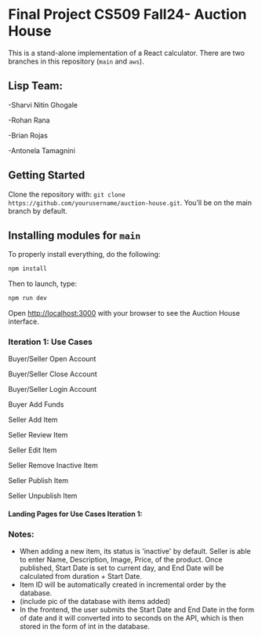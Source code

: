 # Final Project CS509 Fall24- Auction House

This is a stand-alone implementation of a React calculator. There are two branches in this repository (`main` and `aws`).

## Lisp Team: 
  -Sharvi Nitin Ghogale
  
  -Rohan Rana
  
  -Brian Rojas
  
  -Antonela Tamagnini

## Getting Started

Clone the repository with: `git clone https://github.com/yourusername/auction-house.git`. You’ll be on the main branch by default.

## Installing modules for `main`

To properly install everything, do the following:

```bash
npm install
```

Then to launch, type:

```bash
npm run dev
```

Open [http://localhost:3000](http://localhost:3000) with your browser to see the Auction House interface.

### Iteration 1: Use Cases

  Buyer/Seller Open Account
  
  Buyer/Seller Close Account
  
  Buyer/Seller Login Account
  
  Buyer Add Funds
  
  Seller Add Item

  Seller Review Item
  
  Seller Edit Item 

  Seller Remove Inactive Item
  
  Seller Publish Item
  
  Seller Unpublish Item 

  

#### Landing Pages for Use Cases Iteration 1:

### Notes:

- When adding a new item, its status is 'inactive' by default. Seller is able to enter Name, Description, Image, Price, of the product. Once published, Start Date is set to current day, and End Date will be calculated from duration + Start Date.
- Item ID will be automatically created in incremental order by the database.
- (include pic of the database with items added)
- In the frontend, the user submits the Start Date and End Date in the form of date and it will converted into to seconds on the API, which is then stored in the form of int in the database.
